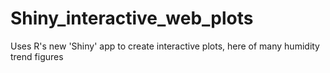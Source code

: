 # Shiny_interactive_web_plots
Uses R's new 'Shiny' app to create interactive plots, here of many humidity trend figures 
